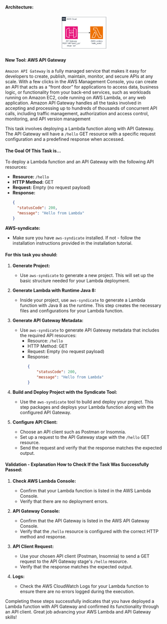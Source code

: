 #### Architecture:
<div style="text-align: center;">
  <img src="../../images/img.png" style="width: 30%;" >
</div>

#### New Tool: AWS API Gateway
``Amazon API Gateway`` is a fully managed service that makes it easy for developers to create, publish, maintain, monitor, and secure APIs at any scale. With a few clicks in the AWS Management Console, you can create an API that acts as a “front door” for applications to access data, business logic, or functionality from your back-end services, such as workloads running on Amazon EC2, code running on AWS Lambda, or any web application. Amazon API Gateway handles all the tasks involved in accepting and processing up to hundreds of thousands of concurrent API calls, including traffic management, authorization and access control, monitoring, and API version management

This task involves deploying a Lambda function along with API Gateway. The API Gateway will have a `/hello` GET resource with a specific request configuration and a predefined response when accessed.

#### The Goal Of This Task is...
To deploy a Lambda function and an API Gateway with the following API resources:
- **Resource:** `/hello` 
- **HTTP Method:** GET
- **Request:** Empty (no request payload)
- **Response:**
  ```json
  {
  	"statusCode": 200,
  	"message": "Hello from Lambda"
  }
  ```

 **AWS-syndicate:**
   - Make sure you have `aws-syndicate` installed. If not - follow the installation instructions provided in the installation tutorial.


#### For this task you should:

1. **Generate Project:**
   - Use `aws-syndicate` to generate a new project. This will set up the basic structure needed for your Lambda deployment.

2. **Generate Lambda with Runtime Java 8:**
   - Inside your project, use `aws-syndicate` to generate a Lambda function with Java 8 as the runtime. This step creates the necessary files and configurations for your Lambda function.

3. **Generate API Gateway Metadata:**
   - Use `aws-syndicate` to generate API Gateway metadata that includes the required API resources:
     - Resource: `/hello`
     - HTTP Method: GET
     - Request: Empty (no request payload)
     - Response:
       ```json
       {
           "statusCode": 200,
           "message": "Hello from Lambda"
       }
       ```

4. **Build and Deploy Project with the Syndicate Tool:**
   - Use the `aws-syndicate` tool to build and deploy your project. This step packages and deploys your Lambda function along with the configured API Gateway.

5. **Configure API Client:**
   - Choose an API client such as Postman or Insomnia.
   - Set up a request to the API Gateway stage with the `/hello` GET resource.
   - Send the request and verify that the response matches the expected output.

#### Validation - Explanation How to Check If the Task Was Successfully Passed:

1. **Check AWS Lambda Console:**
   - Confirm that your Lambda function is listed in the AWS Lambda Console.
   - Verify that there are no deployment errors.

2. **API Gateway Console:**
   - Confirm that the API Gateway is listed in the AWS API Gateway Console.
   - Verify that the `/hello` resource is configured with the correct HTTP method and response.

3. **API Client Request:**
   - Use your chosen API client (Postman, Insomnia) to send a GET request to the API Gateway stage's `/hello` resource.
   - Verify that the response matches the expected output.

4. **Logs:**
   - Check the AWS CloudWatch Logs for your Lambda function to ensure there are no errors logged during the execution.

Completing these steps successfully indicates that you have deployed a Lambda function with API Gateway and confirmed its functionality through an API client. Great job advancing your AWS Lambda and API Gateway skills!